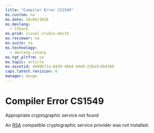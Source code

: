```yaml
---
title: "Compiler Error CS1549"
ms.custom: na
ms.date: 10/04/2016
ms.devlang: 
  - CSharp
ms.prod: visual-studio-dev14
ms.reviewer: na
ms.suite: na
ms.technology: 
  - devlang-csharp
ms.tgt_pltfrm: na
ms.topic: article
ms.assetid: 44996f1a-0439-46b4-b9e0-228a3c5b4386
caps.latest.revision: 6
manager: douge
---
```

# Compiler Error CS1549
Appropriate cryptographic service not found  
  
 An [RSA](_crypto2_microsoft_rsa_schannel_cryptographic_provider) compatible cryptographic service provider was not installed.